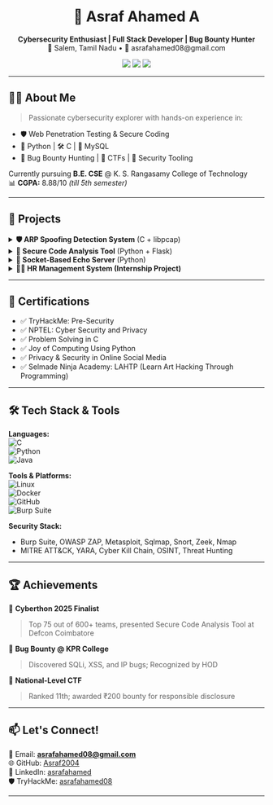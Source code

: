 <h1 align="center">🔐 Asraf Ahamed A</h1>
<p align="center">
  <b>Cybersecurity Enthusiast | Full Stack Developer | Bug Bounty Hunter</b><br>
  📍 Salem, Tamil Nadu • 📧 asrafahamed08@gmail.com
</p>

<p align="center">
  <a href="https://www.linkedin.com/in/asrafahamed/"><img src="https://img.shields.io/badge/LinkedIn-Profile-blue?logo=linkedin"></a>
  <a href="https://github.com/Asraf2004"><img src="https://img.shields.io/badge/GitHub-Asraf2004-black?logo=github"></a>
  <a href="https://tryhackme.com/p/asrafahamed08"><img src="https://img.shields.io/badge/TryHackMe-asrafahamed08-red?logo=tryhackme"></a>
</p>

---

## 👨‍💻 About Me

> Passionate cybersecurity explorer with hands-on experience in:
- 🛡️ Web Penetration Testing & Secure Coding
- 🐍 Python | 🛠️ C | 💾 MySQL
- 🔬 Bug Bounty Hunting | 🎯 CTFs | 🔧 Security Tooling

Currently pursuing **B.E. CSE** @ K. S. Rangasamy College of Technology  
📊 **CGPA:** 8.88/10 _(till 5th semester)_

---

## 🚀 Projects

<details>
  <summary><b>🛡️ ARP Spoofing Detection System</b> (C + libpcap)</summary>
  
  - Monitors network traffic for spoofed ARP packets
  - Detects attacks in real-time & raises alerts
  - Built using `libpcap` in C for performance & control
</details>

<details>
  <summary><b>🧪 Secure Code Analysis Tool</b> (Python + Flask)</summary>
  
  - Upload `.py` files for vulnerability scanning using static analysis
  - Built secure login, file validation, and scan dashboard
  - Finalist: Cyberthon 2025 – Top 75/600+ teams
</details>

<details>
  <summary><b>🔁 Socket-Based Echo Server</b> (Python)</summary>
  
  - TCP server that receives and echoes full client messages
  - Demonstrates multithreaded socket programming
</details>

<details>
  <summary><b>👨‍💼 HR Management System (Internship Project)</b></summary>
  
  - Full stack web app: `HTML + CSS + JS + PHP + MySQL`
  - Built employee database, login/logout, leave manager
  - Completed during 10-week internship @ Calanjiyam Consultancies
</details>

---

## 📜 Certifications

- ✅ TryHackMe: Pre-Security  
- ✅ NPTEL: Cyber Security and Privacy  
- ✅ Problem Solving in C  
- ✅ Joy of Computing Using Python  
- ✅ Privacy & Security in Online Social Media  
- ✅ Selmade Ninja Academy: LAHTP (Learn Art Hacking Through Programming)

---

## 🛠️ Tech Stack & Tools

**Languages:**  
![C](https://img.shields.io/badge/C-00599C?style=flat&logo=c)  
![Python](https://img.shields.io/badge/Python-3776AB?style=flat&logo=python)  
![Java](https://img.shields.io/badge/Java-007396?style=flat&logo=java)  

**Tools & Platforms:**  
![Linux](https://img.shields.io/badge/Linux-FCC624?style=flat&logo=linux)  
![Docker](https://img.shields.io/badge/Docker-2496ED?style=flat&logo=docker)  
![GitHub](https://img.shields.io/badge/GitHub-100000?style=flat&logo=github)  
![Burp Suite](https://img.shields.io/badge/Burp%20Suite-FF6C37?style=flat&logo=burpsuite&logoColor=white)

**Security Stack:**  
- Burp Suite, OWASP ZAP, Metasploit, Sqlmap, Snort, Zeek, Nmap  
- MITRE ATT&CK, YARA, Cyber Kill Chain, OSINT, Threat Hunting

---

## 🏆 Achievements

🏁 **Cyberthon 2025 Finalist**  
> Top 75 out of 600+ teams, presented Secure Code Analysis Tool at Defcon Coimbatore

🐞 **Bug Bounty @ KPR College**  
> Discovered SQLi, XSS, and IP bugs; Recognized by HOD

🎯 **National-Level CTF**  
> Ranked 11th; awarded ₹200 bounty for responsible disclosure

---

## 📫 Let's Connect!

📧 Email: **asrafahamed08@gmail.com**  
🌐 GitHub: [Asraf2004](https://github.com/Asraf2004)  
🔗 LinkedIn: [asrafahamed](https://www.linkedin.com/in/asrafahamed/)  
🛡️ TryHackMe: [asrafahamed08](https://tryhackme.com/p/asrafahamed08)

---

